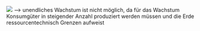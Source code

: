 ![](Pasted%20image%2020241025094241.png)
--> unendliches Wachstum ist nicht möglich, da für das Wachstum Konsumgüter in steigender Anzahl produziert werden müssen und die Erde ressourcentechnisch Grenzen aufweist